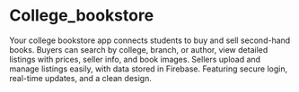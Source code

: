 # College_bookstore
Your college bookstore app connects students to buy and sell second-hand books. Buyers can search by college, branch, or author, view detailed listings with prices, seller info, and book images. Sellers upload and manage listings easily, with data stored in Firebase. Featuring secure login, real-time updates, and a clean design.
